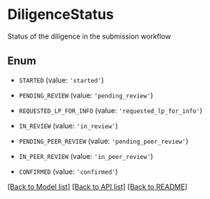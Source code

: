 # DiligenceStatus

Status of the diligence in the submission workflow

## Enum

* `STARTED` (value: `'started'`)

* `PENDING_REVIEW` (value: `'pending_review'`)

* `REQUESTED_LP_FOR_INFO` (value: `'requested_lp_for_info'`)

* `IN_REVIEW` (value: `'in_review'`)

* `PENDING_PEER_REVIEW` (value: `'pending_peer_review'`)

* `IN_PEER_REVIEW` (value: `'in_peer_review'`)

* `CONFIRMED` (value: `'confirmed'`)

[[Back to Model list]](../README.md#documentation-for-models) [[Back to API list]](../README.md#documentation-for-api-endpoints) [[Back to README]](../README.md)


